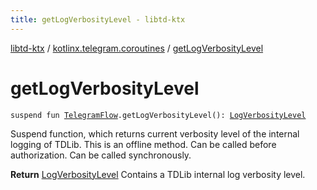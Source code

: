 ```yaml
---
title: getLogVerbosityLevel - libtd-ktx
---
```


[libtd-ktx](../index.html) / [kotlinx.telegram.coroutines](index.html) / [getLogVerbosityLevel](./get-log-verbosity-level.html)

# getLogVerbosityLevel

`suspend fun `[`TelegramFlow`](../kotlinx.telegram.core/-telegram-flow/index.html)`.getLogVerbosityLevel(): `[`LogVerbosityLevel`](https://tdlibx.github.io/td/docs/org/drinkless/td/libcore/telegram/TdApi/LogVerbosityLevel.html)

Suspend function, which returns current verbosity level of the internal logging of TDLib. This is
an offline method. Can be called before authorization. Can be called synchronously.

**Return**
[LogVerbosityLevel](https://tdlibx.github.io/td/docs/org/drinkless/td/libcore/telegram/TdApi/LogVerbosityLevel.html) Contains a TDLib internal log verbosity level.

